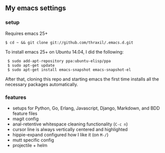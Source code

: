 ## My emacs settings

### setup

Requires emacs 25+

    $ cd ~ && git clone git://github.com/thraxil/.emacs.d.git

To install emacs 25+ on Ubuntu 14.04, I did the following:

     $ sudo add-apt-repository ppa:ubuntu-elisp/ppa
	 $ sudo apt-get update
	 $ sudo apt-get install emacs-snapshot emacs-snapshot-el

After that, cloning this repo and starting emacs the first time
installs all the necessary packages automatically.

### features

* setups for Python, Go, Erlang, Javascript, Django, Markdown, and BDD
feature files
* magit config
* anal-retentive whitespace cleaning functionality (`C-c n`)
* cursor line is always vertically centered and highlighted
* hippie-expand configured how I like it (on `M-/`)
* mutt specific config
* projectile + helm
